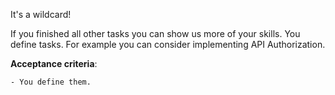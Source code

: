 It's a wildcard!

If you finished all other tasks you can show us more of your skills. You define tasks. For example you can consider implementing API Authorization.


**Acceptance criteria**:

    - You define them.